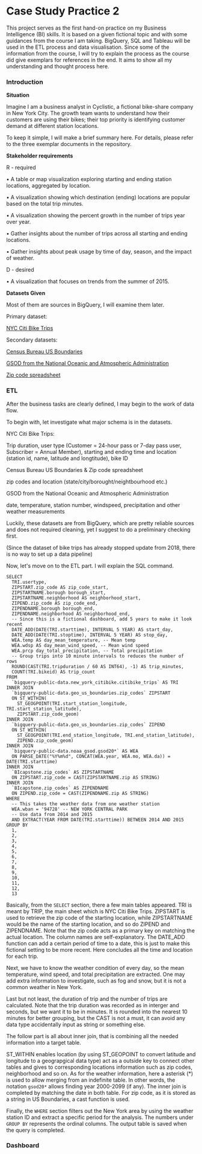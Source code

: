 # Case Study Practice 2 
This project serves as the first hand-on practice on my Business Intelligence (BI) skills. It is based on a given fictional topic and with some guidances from the course I am taking. BigQuery, SQL and Tableau will be used in the ETL process and data visualisation. Since some of the information from the course, I will try to explain the process as the course did give exemplars for references in the end. It aims to show all my understanding and thought process here.

### Introduction
**Situation** 

Imagine I am a business analyst in Cyclistic, a fictional bike-share company in New York City. The growth team wants to understand how their customers are using their bikes; their top priority is identifying customer demand at different station locations.

To keep it simple, I will make a brief summary here. For details, please refer to the three exemplar documents in the repository.

**Stakeholder requirements**

R - required 

•	A table or map visualization exploring starting and ending station locations, aggregated by location.

•	A visualization showing which destination (ending) locations are popular based on the total trip minutes.

•	A visualization showing the percent growth in the number of trips year over year.

•	Gather insights about the number of trips across all starting and ending locations.

•	Gather insights about peak usage by time of day, season, and the impact of weather.

D - desired 

•	A visualization that focuses on trends from the summer of 2015.


**Datasets Given**

Most of them are sources in BigQuery, I will examine them later. 

Primary dataset: 

[NYC Citi Bike Trips](https://console.cloud.google.com/marketplace/details/city-of-new-york/nyc-citi-bike?inv=1&invt=Ab35KA)

Secondary datasets: 

[Census Bureau US Boundaries](https://console.cloud.google.com/marketplace/product/united-states-census-bureau/us-geographic-boundaries?inv=1&invt=Ab35KA&project=iconic-medium-466721-f4)

[GSOD from the National Oceanic and Atmospheric Administration](https://console.cloud.google.com/marketplace/details/noaa-public/gsod?inv=1&invt=Ab35Kg&project=iconic-medium-466721-f4)

[Zip code spreadsheet](https://docs.google.com/spreadsheets/d/1IIbH-GM3tdmM5tl56PHhqI7xxCzqaBCU0ylItxk_sy0/template/preview#gid=806359255)

### ETL

After the business tasks are clearly defined, I may begin to the work of data flow.

To begin with, let investigate what major schema is in the datasets.

NYC Citi Bike Trips:

Trip duration, user type (Customer = 24-hour pass or 7-day pass user, Subscriber = Annual Member), starting and ending time and location (station id, name, latitude and longtitude), bike ID

Census Bureau US Boundaries & Zip code spreadsheet

zip codes and location (state/city/borought/neightbourhood etc.)

GSOD from the National Oceanic and Atmospheric Administration

date, temperature, station number, windspeed, precipitation and other weather measurements

Luckily, these datasets are from BigQuery, which are pretty reliable sources and does not required cleaning, yet I suggest to do a preliminary checking first.

(Since the dataset of bike trips has already stopped update from 2018, there is no way to set up a data pipeline)

Now, let's move on to the ETL part. I will explain the SQL command.

```
SELECT
  TRI.usertype,
  ZIPSTART.zip_code AS zip_code_start,
  ZIPSTARTNAME.borough borough_start,
  ZIPSTARTNAME.neighborhood AS neighborhood_start,
  ZIPEND.zip_code AS zip_code_end,
  ZIPENDNAME.borough borough_end,
  ZIPENDNAME.neighborhood AS neighborhood_end,
  -- Since this is a fictional dashboard, add 5 years to make it look recent
  DATE_ADD(DATE(TRI.starttime), INTERVAL 5 YEAR) AS start_day,
  DATE_ADD(DATE(TRI.stoptime), INTERVAL 5 YEAR) AS stop_day,
  WEA.temp AS day_mean_temperature, -- Mean temp
  WEA.wdsp AS day_mean_wind_speed, -- Mean wind speed
  WEA.prcp day_total_precipitation, -- Total precipitation
  -- Group trips into 10 minute intervals to reduces the number of rows
  ROUND(CAST(TRI.tripduration / 60 AS INT64), -1) AS trip_minutes,
  COUNT(TRI.bikeid) AS trip_count
FROM
  `bigquery-public-data.new_york_citibike.citibike_trips` AS TRI
INNER JOIN
  `bigquery-public-data.geo_us_boundaries.zip_codes` ZIPSTART
  ON ST_WITHIN(
    ST_GEOGPOINT(TRI.start_station_longitude, TRI.start_station_latitude),
    ZIPSTART.zip_code_geom)
INNER JOIN
  `bigquery-public-data.geo_us_boundaries.zip_codes` ZIPEND
  ON ST_WITHIN(
    ST_GEOGPOINT(TRI.end_station_longitude, TRI.end_station_latitude),
    ZIPEND.zip_code_geom)
INNER JOIN
  `bigquery-public-data.noaa_gsod.gsod20*` AS WEA
  ON PARSE_DATE("%Y%m%d", CONCAT(WEA.year, WEA.mo, WEA.da)) = DATE(TRI.starttime)
INNER JOIN
  `BIcapstone.zip_codes` AS ZIPSTARTNAME
  ON ZIPSTART.zip_code = CAST(ZIPSTARTNAME.zip AS STRING)
INNER JOIN
  `BIcapstone.zip_codes` AS ZIPENDNAME
  ON ZIPEND.zip_code = CAST(ZIPENDNAME.zip AS STRING)
WHERE
  -- This takes the weather data from one weather station
  WEA.wban = '94728' -- NEW YORK CENTRAL PARK
  -- Use data from 2014 and 2015
  AND EXTRACT(YEAR FROM DATE(TRI.starttime)) BETWEEN 2014 AND 2015
GROUP BY
  1,
  2,
  3,
  4,
  5,
  6,
  7,
  8,
  9,
  10,
  11,
  12,
  13
```

Basically, from the ```SELECT``` section, there a few main tables appeared. TRI is meant by TRIP, the main sheet which is NYC Citi Bike Trips. ZIPSTART is used to retrieve the zip code of the starting location, while ZIPSTARTNAME would be the name of the starting location, and so do ZIPEND and ZIPENDNAME. Note that the zip code acts as a primary key on matching the actual location. The column names are self-explanatory. The DATE_ADD function can add a certain period of time to a date, this is just to make this fictional setting to be more recent. Here concludes all the time and location for each trip.

Next, we have to know the weather condition of every day, so the mean temperature, wind speed, and total precipitation are extracted. One may add extra information to investigate, such as fog and snow, but it is not a common weather in New York.

Last but not least, the duration of trip and the number of trips are calculated. Note that the trip duration was recorded as in interger and seconds, but we want it to be in minutes. It is rounded into the nearest 10 minutes for better grouping, but the CAST is not a must, it can avoid any data type accidentally input as string or something else.

The follow part is all about inner join, that is combining all the needed information into a target table. 

ST_WITHIN enables location (by using ST_GEOPOINT to convert latitude and longitude to a geograpgical data type) act as a outside key to connect other tables and gives to corresponding locations information such as zip codes, neighborhood and so on. As for the weather information, here a asterisk (*) is used to allow merging from an indefinite table. In other words, the notation ```gsod20*``` allows finding year 2000-2099 (if any). The inner join is completed by matching the date in both table. For zip code, as it is stored as a string in US Boundaries, a cast function is used.

Finally, the ```WHERE``` section filters out the New York area by using the weather station ID and extract a specific period for the analysis. The numbers under ```GROUP BY``` represents the ordinal columns. The output table is saved when the query is completed.


### Dashboard





